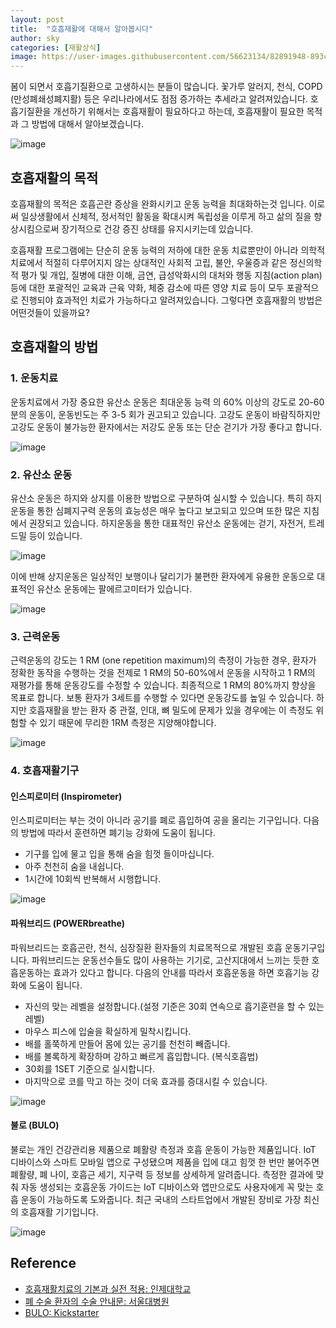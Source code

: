 ```yaml
---
layout: post
title:  "호흡재활에 대해서 알아봅시다"
author: sky
categories: [재활상식]
image: https://user-images.githubusercontent.com/56623134/82891948-893c7c80-9f89-11ea-9a5b-1fab83c59da4.png
---
```


봄이 되면서 호흡기질환으로 고생하시는 분들이 많습니다. 꽃가루 알러지, 천식, COPD (만성폐쇄성폐지활) 등은 우리나라에서도 점점 증가하는 추세라고 알려져있습니다. 호흡기질환을 개선하기 위해서는 호흡재활이 필요하다고 하는데, 호흡재활이 필요한 목적과 그 방법에 대해서 알아보겠습니다.

![image](https://user-images.githubusercontent.com/56623134/82891899-788c0680-9f89-11ea-8b78-0c1a9c14205c.png)

## 호흡재활의 목적

호흡재활의 목적은 호흡곤란 증상을 완화시키고 운동 능력을 최대화하는것 입니다. 이로써 일상생활에서 신체적, 정서적인 활동을 확대시켜 독립성을 이루게 하고 삶의 질을 향상시킴으로써 장기적으로 건강 증진 상태를 유지시키는데 있습니다.

호흡재활 프로그램에는 단순히 운동 능력의 저하에 대한 운동 치료뿐만이 아니라 의학적 치료에서 적절히 다루어지지 않는 상대적인 사회적 고립, 불안, 우울증과 같은 정신의학적 평가 및 개입, 질병에 대한 이해, 금연, 급성악화시의 대처와 행동 지침(action plan) 등에 대한 포괄적인 교육과 근육 약화, 체중 감소에 따른 영양 치료 등이 모두 포괄적으로 진행되야 효과적인 치료가 가능하다고 알려져있습니다. 그렇다면 호흡재활의 방법은 어떤것들이 있을까요?

## 호흡재활의 방법

### 1. 운동치료

운동치료에서 가장 중요한 유산소 운동은 최대운동 능력 의 60% 이상의 강도로 20-60분의 운동이, 운동빈도는 주 3-5 회가 권고되고 있습니다. 고강도 운동이 바람직하지만 고강도 운동이 불가능한 환자에서는 저강도 운동 또는 단순 걷기가 가장 좋다고 합니다.

![image](https://user-images.githubusercontent.com/56623134/82892026-af621c80-9f89-11ea-8d1f-56951873a9a6.png)

### 2. 유산소 운동

유산소 운동은 하지와 상지를 이용한 방법으로 구분하여 실시할 수 있습니다. 특히 하지운동을 통한 심폐지구력 운동의 효능성은 매우 높다고 보고되고 있으며 또한 많은 지침에서 권장되고 있습니다. 하지운동을 통한 대표적인 유산소 운동에는 걷기, 자전거, 트레드밀 등이 있습니다.

![image](https://user-images.githubusercontent.com/56623134/82892060-c0ab2900-9f89-11ea-9935-092910e52c56.png)

이에 반해 상지운동은 일상적인 보행이나 달리기가 불편한 환자에게 유용한 운동으로 대표적인 유산소 운동에는 팔에르고미터가 있습니다.

![image](https://user-images.githubusercontent.com/56623134/82892147-e801f600-9f89-11ea-8d94-6493baed676c.png)

### 3. 근력운동

근력운동의 강도는 1 RM (one repetition maximum)의 측정이 가능한 경우, 환자가 정확한 동작을 수행하는 것을 전제로 1 RM의 50-60%에서 운동을 시작하고 1 RM의 재평가를 통해 운동강도를 수정할 수 있습니다. 최종적으로 1 RM의 80%까지 향상을 목표로 합니다. 보통 환자가 3세트를 수행할 수 있다면 운동강도를 높일 수 있습니다. 하지만 호흡재활을 받는 환자 중 관절, 인대, 뼈 밀도에 문제가 있을 경우에는 이 측정도 위험할 수 있기 때문에 무리한 1RM 측정은 지양해야합니다.

![image](https://user-images.githubusercontent.com/56623134/82892193-010aa700-9f8a-11ea-94d6-2f3cac835b88.png)

### 4. 호흡재활기구

#### 인스피로미터 (Inspirometer)
인스피로미터는 부는 것이 아니라 공기를 폐로 흡입하여 공을 올리는 기구입니다. 다음의 방법에 따라서 훈련하면 폐기능 강화에 도움이 됩니다.
 - 기구를 입에 물고 입을 통해 숨을 힘껏 들이마십니다.
 - 아주 천천히 숨을 내쉽니다.
 - 1시간에 10회씩 반복해서 시행합니다.
 
 ![image](https://user-images.githubusercontent.com/56623134/82892243-18e22b00-9f8a-11ea-8fe6-c7c798386e16.png)

#### 파워브리드 (POWERbreathe)
파워브리드는 호흡곤란, 천식, 심장질환 환자들의 치료목적으로 개발된 호흡 운동기구입니다. 파워브리드는 운동선수들도 많이 사용하는 기기로, 고산지대에서 느끼는 듯한 호흡운동하는 효과가 있다고 합니다. 다음의 안내를 따라서 호흡운동을 하면 호흡기능 강화에 도움이 됩니다.
- 자신의 맞는 레벨을 설정합니다.(설정 기준은 30회 연속으로 흡기훈련을 할 수 있는 레벨)
- 마우스 피스에 입술을 확실하게 밀착시킵니다.
- 배를 홀쭉하게 만들어 몸에 있는 공기를 천천히 빼줍니다.
- 배를 볼록하게 확장하며 강하고 빠르게 흡입합니다. (복식호흡법)
- 30회를 1SET 기준으로 실시합니다.
- 마지막으로 코를 막고 하는 것이 더욱 효과를 증대시킬 수 있습니다.  

![image](https://user-images.githubusercontent.com/56623134/82892277-2697b080-9f8a-11ea-830d-b1263a1a33fa.png)

#### 불로 (BULO)
불로는 개인 건강관리용 제품으로 폐활량 측정과 호흡 운동이 가능한 제품입니다. IoT 디바이스와 스마트 모바일 앱으로 구성됐으며 제품을 입에 대고 힘껏 한 번만 불어주면 폐활량, 폐 나이, 호흡근 세기, 지구력 등 정보를 상세하게 알려줍니다. 측정한 결과에 맞춰 자동 생성되는 호흡운동 가이드는 IoT 디바이스와 앱만으로도 사용자에게 꼭 맞는 호흡 운동이 가능하도록 도와줍니다. 최근 국내의 스타트업에서 개발된 장비로 가장 최신의 호흡재활 기기입니다.

![image](https://user-images.githubusercontent.com/56623134/82892297-32837280-9f8a-11ea-8613-b6e6565da773.png)

## Reference
- [호흡재활치료의 기본과 실전 적용: 인제대학교](http://www.ekjm.org/upload/42852240.pdf)
- [폐 수술 환자의 수술 안내문: 서울대병원](http://cancer.snuh.org/board/B016/view.do?bbs_no=3604&searchKey=&searchWord=&pageIndex=1)
- [BULO: Kickstarter](https://www.kickstarter.com/projects/breathings/bulo-increase-performance-with-curated-breathing-exercises)
